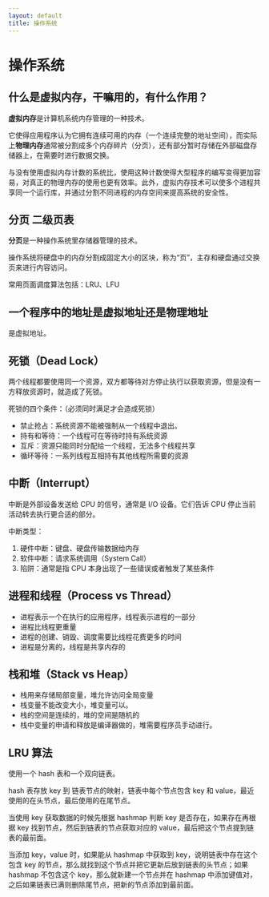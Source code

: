 ```yaml
---
layout: default
title: 操作系统
---
```


# 操作系统

## 什么是虚拟内存，干嘛用的，有什么作用？

**虚拟内存**是计算机系统内存管理的一种技术。

它使得应用程序认为它拥有连续可用的内存（一个连续完整的地址空间），而实际上**物理内存**通常被分割成多个内存碎片（分页），还有部分暂时存储在外部磁盘存储器上，在需要时进行数据交换。

与没有使用虚拟内存计数的系统比，使用这种计数使得大型程序的编写变得更加容易，对真正的物理内存的使用也更有效率。此外，虚拟内存技术可以使多个进程共享同一个运行库，并通过分割不同进程的内存空间来提高系统的安全性。

## 分页 二级页表

**分页**是一种操作系统里存储器管理的技术。

操作系统将硬盘中的内存分割成固定大小的区块，称为“页”，主存和硬盘通过交换页来进行内容访问。

常用页面调度算法包括：LRU、LFU

## 一个程序中的地址是虚拟地址还是物理地址

是虚拟地址。

## 死锁（Dead Lock）

两个线程都要使用同一个资源，双方都等待对方停止执行以获取资源，但是没有一方释放资源时，就造成了死锁。

死锁的四个条件：（必须同时满足才会造成死锁）

- 禁止抢占：系统资源不能被强制从一个线程中退出。
- 持有和等待：一个线程可在等待时持有系统资源
- 互斥：资源只能同时分配给一个线程，无法多个线程共享
- 循环等待：一系列线程互相持有其他线程所需要的资源

## 中断（Interrupt）

中断是外部设备发送给 CPU 的信号，通常是 I/O 设备。它们告诉 CPU 停止当前活动转去执行更合适的部分。

中断类型：

1. 硬件中断：键盘、硬盘传输数据给内存
2. 软件中断：请求系统调用（System Call）
3. 陷阱：通常是指 CPU 本身出现了一些错误或者触发了某些条件

## 进程和线程（Process vs Thread）

- 进程表示一个在执行的应用程序，线程表示进程的一部分
- 进程比线程更重量
- 进程的创建、销毁、调度需要比线程花费更多的时间
- 进程是分离的，线程是共享内存的

## 栈和堆（Stack vs Heap）

- 栈用来存储局部变量，堆允许访问全局变量
- 栈变量不能改变大小，堆变量可以。
- 栈的空间是连续的，堆的空间是随机的
- 栈中变量的申请和释放是编译器做的，堆需要程序员手动进行。

## LRU 算法

使用一个 hash 表和一个双向链表。

hash 表存放 key 到 链表节点的映射，链表中每个节点包含 key 和 value，最近使用的在头节点，最后使用的在尾节点。

当使用 key 获取数据的时候先根据 hashmap 判断 key 是否存在，如果存在再根据 key 找到节点，然后到链表的节点获取对应的 value，最后把这个节点提到链表的最前面。

当添加 key，value 时，如果能从 hashmap 中获取到 key，说明链表中存在这个包含 key 的节点，那么就找到这个节点并把它更新后放到链表的头节点；如果 hashmap 不包含这个 key，那么就新建一个节点并在 hashmap 中添加键值对，之后如果链表已满则删除尾节点，把新的节点添加到最前面。
